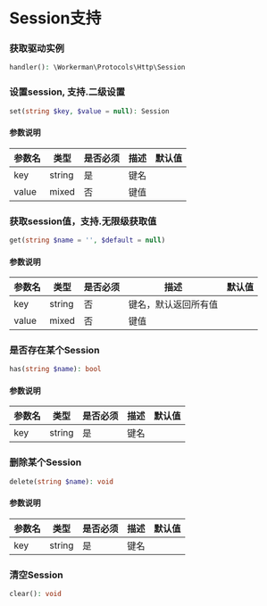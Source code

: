 # Session支持

### 获取驱动实例

```php
handler(): \Workerman\Protocols\Http\Session
```


### 设置session, 支持.二级设置

```php
set(string $key, $value = null): Session
```

#### 参数说明

| 参数名 | 类型 | 是否必须 | 描述 | 默认值 |
| ------------ | ------------ | ------------ | ------------ | ------------ |
| key | string | 是  | 键名 |  |
| value | mixed | 否 | 键值 |  |


### 获取session值，支持.无限级获取值

```php
get(string $name = '', $default = null)
```

#### 参数说明

| 参数名 | 类型 | 是否必须 | 描述 | 默认值 |
| ------------ | ------------ | ------------ | ------------ | ------------ |
| key | string | 否  | 键名，默认返回所有值 |  |
| value | mixed | 否 | 键值 |  |



### 是否存在某个Session

```php
has(string $name): bool
```

#### 参数说明

| 参数名 | 类型 | 是否必须 | 描述 | 默认值 |
| ------------ | ------------ | ------------ | ------------ | ------------ |
| key | string | 是  | 键名 |  |


### 删除某个Session

```php
delete(string $name): void
```

#### 参数说明

| 参数名 | 类型 | 是否必须 | 描述 | 默认值 |
| ------------ | ------------ | ------------ | ------------ | ------------ |
| key | string | 是  | 键名 |  |


### 清空Session

```php
clear(): void
```
